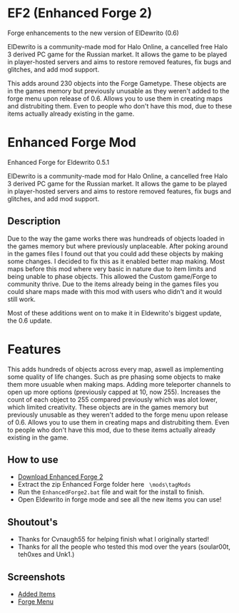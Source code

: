 # EF2 (Enhanced Forge 2)
Forge enhancements to the new version of ElDewrito (0.6)

ElDewrito is a community-made mod for Halo Online, a cancelled free Halo 3 derived PC game for the Russian market. It allows the game to be played in player-hosted servers and aims to restore removed features, fix bugs and glitches, and add mod support.

This adds around 230 objects into the Forge Gametype. These objects are in the games memory but previously unusable as they weren't added to the forge menu upon release of 0.6. Allows you to use them in creating maps and distrubiting them. Even to people who don't have this mod, due to these items actually already existing in the game. 

# Enhanced Forge Mod
Enhanced Forge for Eldewrito 0.5.1

ElDewrito is a community-made mod for Halo Online, a cancelled free Halo 3 derived PC game for the Russian market. It allows the game to be played in player-hosted servers and aims to restore removed features, fix bugs and glitches, and add mod support.

## Description

Due to the way the game works there was hundreads of objects loaded in the games memory but where previously unplaceable.
After poking around in the games files I found out that you could add these objects by making some changes. 
I decided to fix this as it enabled better map making. Most maps before this mod where very basic in nature due to item limits and being unable to phase objects.
This allowed the Custom game/Forge to community thrive.
Due to the items already being in the games files you could share maps made with this mod with users who didn't and it would still work.

Most of these additions went on to make it in Eldewrito's biggest update, the 0.6 update.

# Features

This adds hundreds of objects across every map, aswell as implementing some quality of life changes. Such as pre phasing some objects to
make them more usuable when making maps. Adding more teleporter channels to open up more options (previously capped at 10, now 255).
Increases the count of each object to 255 compared previously which was alot lower, which limited creativity.
These objects are in the games memory but previously unusable as they weren't added to the forge menu upon release of 0.6. 
Allows you to use them in creating maps and distrubiting them. 
Even to people who don't have this mod, due to these items actually already existing in the game.

## How to use

* [Download Enhanced Forge 2](https://github.com/Dava96/Enhanced-Forge-Mod/releases/download/v2.0/EnhancedForge2.rar)
* Extract the zip Enhanced Forge folder here ``` \mods\tagMods```
* Run the ```EnhancedForge2.bat``` file and wait for the install to finish.
* Open Eldewrito in forge mode and see all the new items you can use!

## Shoutout's

* Thanks for Cvnaugh55 for helping finish what I originally started!
* Thanks for all the people who tested this mod over the years (soular00t, teh0xes and Unk1.)

## Screenshots 
* [Added Items](https://imgur.com/a/WrXiTQq)
* [Forge Menu](https://imgur.com/a/emWyo9J)
